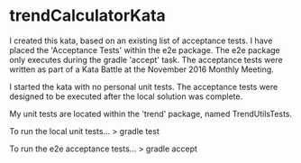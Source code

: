 # trendCalculatorKata

I created this kata, based on an existing list of acceptance tests.
I have placed the 'Acceptance Tests' within the e2e package.  The
e2e package only executes during the gradle 'accept' task.  The acceptance
tests were written as part of a Kata Battle at the November 2016 Monthly
Meeting.

I started the kata with no personal unit tests.  The acceptance tests
were designed to be executed after the local solution was complete.

My unit tests are located within the 'trend' package, named
TrendUtilsTests.

To run the local unit tests... > gradle test

To run the e2e acceptance tests... > gradle accept
